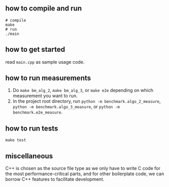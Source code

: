 ## how to compile and run
```shell
# compile
make
# run
./main
```

## how to get started
read `main.cpp` as sample usage code.

## how to run measurements
1. Do `make bm_alg_2`, `make bm_alg_3`, or `make e2e` depending on which
   measurement you want to run.
2. In the project root directory, run `python -m benchmark.algo_2_measure`, `python -m benchmark.algo_3_measure`,
or `python -m benchmark.e2e_measure`.  

## how to run tests
```shell
make test
```

## miscellaneous

C++ is chosen as the source file type as we only have to
write C code for the most performance-critical parts, and for
other boilerplate code, we can borrow C++ features to facilitate
development.
